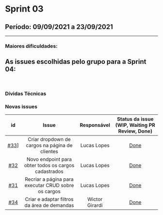 # Sprint 03

## Período: 09/09/2021 a 23/09/2021

<p align="justify"> 

  ---
 </p>

### Maiores dificuldades:



## As issues escolhidas pelo grupo para a Sprint 04:



<br>

### Dívidas Técnicas



### Novas issues

| id | Issue | Responsável | Status da issue (WIP, Waiting PR Review, Done)|
| :----: | :----: | :----: | :----: |
| [#33](https://github.com/DITGO/2020-2-SiGeD/issues/33)] | Criar dropdown de cargos na página de clientes | Lucas Lopes | [Done](https://github.com/DITGO/2020-2-SiGeD/issues/33) |
| [#32](https://github.com/DITGO/2020-2-SiGeD/issues/32) | Novo endpoint para obter todos os cargos cadastrados | Lucas Lopes | [Done](https://github.com/DITGO/2020-2-SiGeD-Frontend/pull/7) |
|[#31](https://github.com/DITGO/2020-2-SiGeD/issues/31) |Recriar a página para executar CRUD sobre os cargos | Lucas Lopes | [Done](https://github.com/DITGO/2020-2-SiGeD-Frontend/pull/7) |
|[#34](https://github.com/DITGO/2020-2-SiGeD/issues/34) |Criar e adaptar filtros da área de demandas| Wictor Girardi | [Done](https://github.com/DITGO/2020-2-SiGeD-Frontend/pull/6) |

